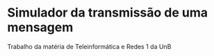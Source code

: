 # Simulador da transmissão de uma mensagem

Trabalho da matéria de Teleinformática e Redes 1 da UnB
